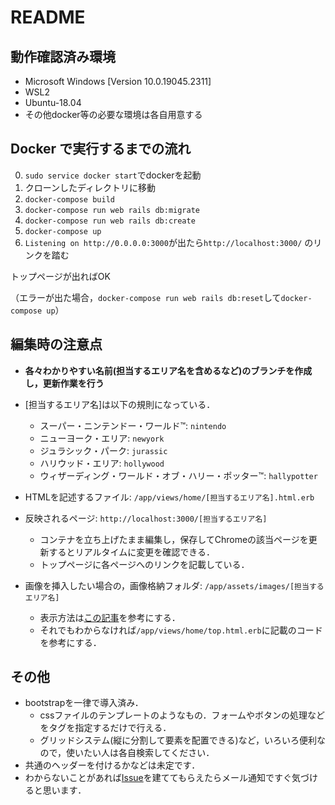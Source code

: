 # README

## 動作確認済み環境
* Microsoft Windows [Version 10.0.19045.2311] 
* WSL2 
* Ubuntu-18.04
* その他docker等の必要な環境は各自用意する

## Docker で実行するまでの流れ

0. `sudo service docker start`でdockerを起動
1. クローンしたディレクトリに移動
1. `docker-compose build`
2. `docker-compose run web rails db:migrate`
3. `docker-compose run web rails db:create`
4. `docker-compose up`
5. `Listening on http://0.0.0.0:3000`が出たら`http://localhost:3000/` のリンクを踏む

トップページが出ればOK

（エラーが出た場合，`docker-compose run web rails db:reset`して`docker-compose up`）


## 編集時の注意点
* **各々わかりやすい名前(担当するエリア名を含めるなど)のブランチを作成し，更新作業を行う**

* [担当するエリア名]は以下の規則になっている．
  * スーパー・ニンテンドー・ワールド™: `nintendo`
  * ニューヨーク・エリア: `newyork`
  * ジュラシック・パーク: `jurassic`
  * ハリウッド・エリア: `hollywood`
  * ウィザーディング・ワールド・オブ・ハリー・ポッター™: `hallypotter`

* HTMLを記述するファイル: `/app/views/home/[担当するエリア名].html.erb`

* 反映されるページ: `http://localhost:3000/[担当するエリア名]`
  * コンテナを立ち上げたまま編集し，保存してChromeの該当ページを更新するとリアルタイムに変更を確認できる．
  * トップページに各ページへのリンクを記載している．

* 画像を挿入したい場合の，画像格納フォルダ: `/app/assets/images/[担当するエリア名]`
  * 表示方法は[この記事](https://qiita.com/hacchi56/items/b2cc210ed3978fe0b126)を参考にする．
  * それでもわからなければ`/app/views/home/top.html.erb`に記載のコードを参考にする．


## その他
* bootstrapを一律で導入済み．
  * cssファイルのテンプレートのようなもの．フォームやボタンの処理などをタグを指定するだけで行える．
  * グリッドシステム(縦に分割して要素を配置できる)など，いろいろ便利なので，使いたい人は各自検索してください．
* 共通のヘッダーを付けるかなどは未定です． 
* わからないことがあれば[Issue](https://github.com/aoringo0718/enshuapp/issues)を建ててもらえたらメール通知ですぐ気づけると思います．